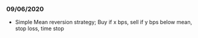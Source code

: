 ### 09/06/2020

+ Simple Mean reversion strategy; Buy if x bps, sell if y bps below mean, stop loss, time stop


